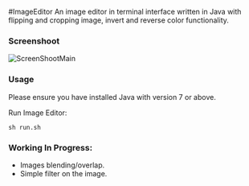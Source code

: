 #ImageEditor
An image editor in terminal interface written in Java with flipping and cropping image, invert and reverse color functionality.

### Screenshoot
![ScreenShootMain](http://i.imgur.com/aE0lJJN.png?1)

### Usage
Please ensure you have installed Java with version 7 or above.

Run Image Editor:
```shell
sh run.sh
```

### Working In Progress:
- Images blending/overlap.
- Simple filter on the image.
